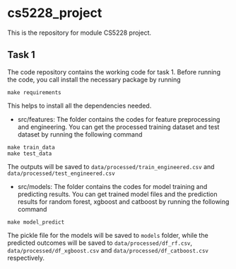 cs5228_project
==============================

This is the repository for module CS5228 project.

## Task 1
The code repository contains the working code for task 1. Before running the code, you call install the necessary package by running
```
make requirements
```
This helps to install all the dependencies needed. 
- src/features: The folder contains the codes for feature preprocessing and engineering. You can get the processed training dataset and test dataset by running the following command
```
make train_data
make test_data
```
The outputs will be saved to `data/processed/train_engineered.csv` and `data/processed/test_engineered.csv`

- src/models: The folder contains the codes for model training and predicting results. You can get trained model files and the prediction results for random forest, xgboost and catboost by running the following command
```
make model_predict
```
The pickle file for the models will be saved to `models` folder, while the predicted outcomes will be saved to `data/processed/df_rf.csv`, `data/processed/df_xgboost.csv` and `data/processed/df_catboost.csv` respectively.

